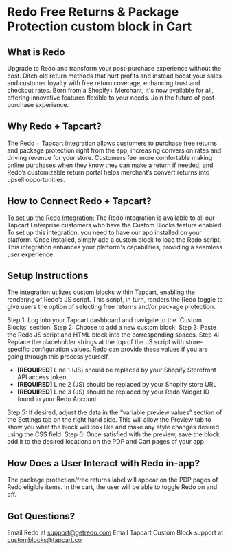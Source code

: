# Redo Free Returns & Package Protection custom block in Cart

## What is Redo
Upgrade to Redo and transform your post-purchase experience without the cost. Ditch old return methods that hurt profits and instead boost your sales and customer loyalty with free return coverage, enhancing trust and checkout rates. Born from a Shopify+ Merchant, it's now available for all, offering innovative features flexible to your needs. Join the future of post-purchase experience.

## Why Redo + Tapcart?
The Redo + Tapcart integration allows customers to purchase free returns and package protection right from the app, increasing conversion rates and driving revenue for your store. Customers feel more comfortable making online purchases when they know they can make a return if needed, and Redo’s customizable return portal helps merchant’s convert returns into upsell opportunities.

## How to Connect Redo + Tapcart? 

<u>To set up the Redo Integration:</u>
The Redo Integration is available to all our Tapcart Enterprise customers who have the Custom Blocks feature enabled. To set up this integration, you need to have our app installed on your platform. Once installed, simply add a custom block to load the Redo script. This integration enhances your platform's capabilities, providing a seamless user experience.

## Setup Instructions

The integration utilizes custom blocks within Tapcart, enabling the rendering of Redo’s JS script. This script, in turn, renders the Redo toggle to give users the option of selecting free returns and/or package protection.

Step 1: Log into your Tapcart dashboard and navigate to the 'Custom Blocks' section.
Step 2: Choose to add a new custom block.
Step 3: Paste the Redo JS script and HTML block into the corresponding spaces.
Step 4: Replace the placeholder strings at the top of the JS script with store-specific configuration values. Redo can provide these values if you are going through this process yourself.

- **[REQUIRED]** Line 1 (JS) should be replaced by your Shopify Storefront API access token
- **[REQUIRED]** Line 2 (JS) should be replaced by your Shopify store URL
- **[REQUIRED]** Line 3 (JS) should be replaced by your Redo Widget ID found in your Redo Account

Step 5: If desired, adjust the data in the “variable preview values” section of the Settings tab on the right hand side. This will allow the Preview tab to show you what the block will look like and make any style changes desired using the CSS field.
Step 6: Once satisfied with the preview, save the block add it to the desired locations on the PDP and Cart pages of your app. 

## How Does a User Interact with Redo in-app?

The package protection/free returns label will appear on the PDP pages of Redo eligible items. In the cart, the user will be able to toggle Redo on and off.

## Got Questions? 
Email Redo at support@getredo.com 
Email Tapcart Custom Block support at customblocks@tapcart.co